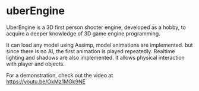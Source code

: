 # uberEngine

UberEngine is a 3D first person shooter engine, developed as a hobby, to acquire a deeper knowledge of 3D game engine programming. 

It can load any model using Assimp, model animations are implemented. but since there is no AI, the first animation is played repeatedly. Realtime lighting and shadows are also implemented. It allows physical interaction with player and objects. 

For a demonstration, check out the video at https://youtu.be/OkMz1MGk9NE
